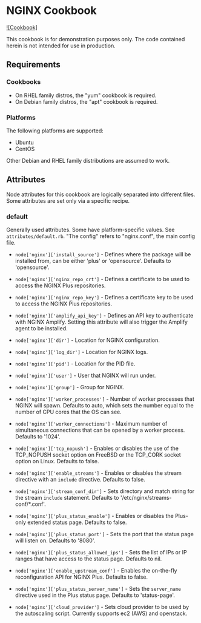 NGINX Cookbook
==============
[![Cookbook]](https://github.com/NGINX-Demos/tree/master/nginx-cookbook)

This cookbook is for demonstration purposes only. The code contained herein is not intended for use in production.

Requirements
------------
### Cookbooks

- On RHEL family distros, the "yum" cookbook is required.
- On Debian family distros, the "apt" cookbook is required.

### Platforms

The following platforms are supported:
- Ubuntu
- CentOS

Other Debian and RHEL family distributions are assumed to work.

Attributes
----------
Node attributes for this cookbook are logically separated into different files. Some attributes are set only via a specific recipe.

### default
Generally used attributes. Some have platform-specific values. See `attributes/default.rb`. "The config" refers to "nginx.conf", the main config file.

- `node['nginx']['install_source']` - Defines where the package will be installed from, can be either 'plus' or 'opensource'. Defaults to 'opensource'.
- `node['nginx']['nginx_repo_crt']` - Defines a certificate to be used to access the NGINX Plus repositories.
- `node['nginx']['nginx_repo_key']` - Defines a certificate key to be used to access the NGINX Plus repositories.
- `node['nginx']['amplify_api_key']` - Defines an API key to authenticate with NGINX Amplify.  Setting this attribute will also trigger the Amplify agent to be installed.
- `node['nginx']['dir']` - Location for NGINX configuration.
- `node['nginx']['log_dir']` - Location for NGINX logs.
- `node['nginx']['pid']` - Location for the PID file.
- `node['nginx']['user']` - User that NGINX will run under.
- `node['nginx']['group']` - Group for NGINX.
- `node['nginx']['worker_processes']` - Number of worker processes that NGINX will spawn.  Defaults to auto, which sets the number equal to the number of CPU cores that the OS can see.
- `node['nginx']['worker_connections']` - Maximum number of simultaneous connections that can be opened by a worker process. Defaults to '1024'.
- `node['nginx']['tcp_nopush']` - Enables or disables the use of the TCP_NOPUSH socket option on FreeBSD or the TCP_CORK socket option on Linux. Defaults to false.
- `node['nginx']['enable_streams']` - Enables or disables the stream directive with an `include` directive. Defaults to false.
- `node['nginx']['stream_conf_dir']` - Sets directory and match string for the stream `include` statement.  Defaults to '/etc/nginx/streams-conf/*.conf'.

- `node['nginx']['plus_status_enable']` - Enables or disables the Plus-only extended status page.  Defaults to false.
- `node['nginx']['plus_status_port']` - Sets the port that the status page will listen on. Defaults to '8080'.
- `node['nginx']['plus_status_allowed_ips']` - Sets the list of IPs or IP ranges that have access to the status page. Defaults to nil.
- `node['nginx']['enable_upstream_conf']` - Enables the on-the-fly reconfiguration API for NGINX Plus. Defaults to false.
- `node['nginx']['plus_status_server_name']` - Sets the `server_name` directive used in the Plus status page. Defaults to 'status-page'.

- `node['nginx']['cloud_provider']` - Sets cloud provider to be used by the autoscaling script.  Currently supports ec2 (AWS) and openstack.




